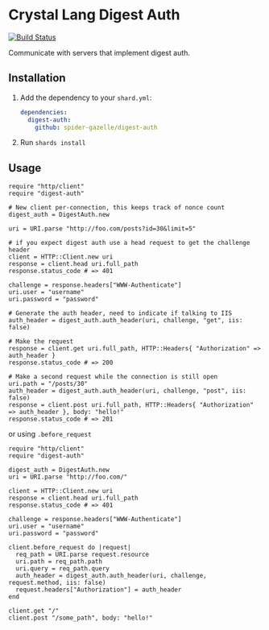# Crystal Lang Digest Auth

[![Build Status](https://travis-ci.com/spider-gazelle/digest-auth.svg?branch=master)](https://travis-ci.com/github/spider-gazelle/digest-auth)

Communicate with servers that implement digest auth.

## Installation

1. Add the dependency to your `shard.yml`:

   ```yaml
   dependencies:
     digest-auth:
       github: spider-gazelle/digest-auth
   ```

2. Run `shards install`


## Usage

```crystal
require "http/client"
require "digest-auth"

# New client per-connection, this keeps track of nonce count
digest_auth = DigestAuth.new

uri = URI.parse "http://foo.com/posts?id=30&limit=5"

# if you expect digest auth use a head request to get the challenge header
client = HTTP::Client.new uri
response = client.head uri.full_path
response.status_code # => 401

challenge = response.headers["WWW-Authenticate"]
uri.user = "username"
uri.password = "password"

# Generate the auth header, need to indicate if talking to IIS
auth_header = digest_auth.auth_header(uri, challenge, "get", iis: false)

# Make the request
response = client.get uri.full_path, HTTP::Headers{ "Authorization" => auth_header }
response.status_code # => 200

# Make a second request while the connection is still open
uri.path = "/posts/30"
auth_header = digest_auth.auth_header(uri, challenge, "post", iis: false)
response = client.post uri.full_path, HTTP::Headers{ "Authorization" => auth_header }, body: "hello!"
response.status_code # => 201
```

or using `.before_request`

```crystal
require "http/client"
require "digest-auth"

digest_auth = DigestAuth.new
uri = URI.parse "http://foo.com/"

client = HTTP::Client.new uri
response = client.head uri.full_path
response.status_code # => 401

challenge = response.headers["WWW-Authenticate"]
uri.user = "username"
uri.password = "password"

client.before_request do |request|
  req_path = URI.parse request.resource
  uri.path = req_path.path
  uri.query = req_path.query
  auth_header = digest_auth.auth_header(uri, challenge, request.method, iis: false)
  request.headers["Authorization"] = auth_header
end

client.get "/"
client.post "/some_path", body: "hello!"
```
